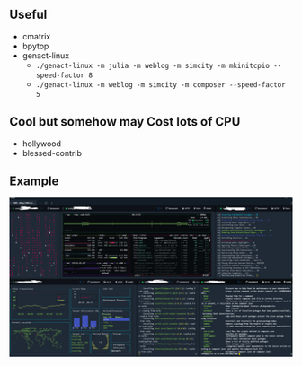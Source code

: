 ## Useful 

* cmatrix
* bpytop
* genact-linux
  * `./genact-linux -m julia -m weblog -m simcity -m mkinitcpio --speed-factor 8`
  * `./genact-linux -m weblog -m simcity -m composer --speed-factor 5`

## Cool but somehow may Cost lots of CPU

* hollywood
* blessed-contrib


## Example

![cool-stuff](imgs/cool-stuff.png)